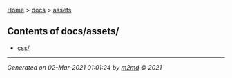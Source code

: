 [Home](../index.md) > [docs](../docs_index.md) > [assets](assets_index.md)  

## Contents of docs/assets/

- [css/](css/css_index.md)

***

*Generated on 02-Mar-2021 01:01:24 by [m2md](https://github.com/crgnam-research/m2md) © 2021*